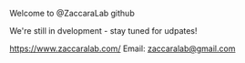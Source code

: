 Welcome to @ZaccaraLab github

We're still in dvelopment - stay tuned for udpates!


https://www.zaccaralab.com/
Email: zaccaralab@gmail.com

<!---
ZaccaraLab/ZaccaraLab is a ✨ special ✨ repository because its `README.md` (this file) appears on your GitHub profile.
You can click the Preview link to take a look at your changes.
--->
